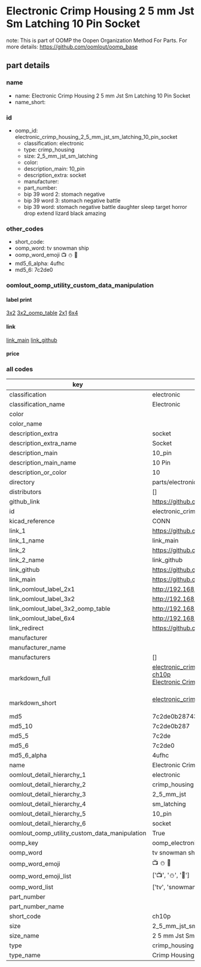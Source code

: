 # Electronic Crimp Housing 2 5 mm Jst Sm Latching 10 Pin Socket  

note: This is part of OOMP the Oopen Organization Method For Parts. For more details: https://github.com/oomlout/oomp_base

##  part details
  







### name
* name: Electronic Crimp Housing 2 5 mm Jst Sm Latching 10 Pin Socket
* name_short: 
### id
* oomp_id: electronic_crimp_housing_2_5_mm_jst_sm_latching_10_pin_socket
  * classification: electronic
  * type: crimp_housing
  * size: 2_5_mm_jst_sm_latching
  * color: 
  * description_main: 10_pin
  * description_extra: socket
  * manufacturer: 
  * part_number: 
  * bip 39 word 2: stomach negative
  * bip 39 word 3: stomach negative battle
  * bip 39 word: stomach negative battle daughter sleep target horror drop extend lizard black amazing

### other_codes
* short_code: 
* oomp_word: tv snowman ship
* oomp_word_emoji :tv: :snowman: :ship:
* md5_6_alpha: 4ufhc
* md5_6: 7c2de0






### oomlout_oomp_utility_custom_data_manipulation
#### label print
[3x2](http://192.168.1.245:1112/?label=oomp%204ufhc)
[3x2_oomp_table](http://192.168.1.108:1112/?label=oomp%204ufhc)
[2x1](http://192.168.1.242:1112/?label=oomp%204ufhc)
[6x4](http://192.168.1.55:1112/?label=oomp%204ufhc)    

#### link

[link_main](https://github.com/oomlout/oomlout_oomp_version_1_messy/tree/main/parts/electronic_crimp_housing_2_5_mm_jst_sm_latching_10_pin_socket) [link_github](https://github.com/oomlout/oomlout_oomp_version_1_messy/tree/main/parts/electronic_crimp_housing_2_5_mm_jst_sm_latching_10_pin_socket)                             

#### price







### all codes 
| key | value |  
| --- | --- |  
| classification | electronic |  
| classification_name | Electronic |  
| color |  |  
| color_name |  |  
| description_extra | socket |  
| description_extra_name | Socket |  
| description_main | 10_pin |  
| description_main_name | 10 Pin |  
| description_or_color | 10 |  
| directory | parts/electronic_crimp_housing_2_5_mm_jst_sm_latching_10_pin_socket |  
| distributors | [] |  
| github_link | https://github.com/oomlout/oomlout_oomp_part_src/tree/main/parts/electronic_crimp_housing_2_5_mm_jst_sm_latching_10_pin_socket |  
| id | electronic_crimp_housing_2_5_mm_jst_sm_latching_10_pin_socket |  
| kicad_reference | CONN |  
| link_1 | https://github.com/oomlout/oomlout_oomp_version_1_messy/tree/main/parts/electronic_crimp_housing_2_5_mm_jst_sm_latching_10_pin_socket |  
| link_1_name | link_main |  
| link_2 | https://github.com/oomlout/oomlout_oomp_version_1_messy/tree/main/parts/electronic_crimp_housing_2_5_mm_jst_sm_latching_10_pin_socket |  
| link_2_name | link_github |  
| link_github | https://github.com/oomlout/oomlout_oomp_version_1_messy/tree/main/parts/electronic_crimp_housing_2_5_mm_jst_sm_latching_10_pin_socket |  
| link_main | https://github.com/oomlout/oomlout_oomp_version_1_messy/tree/main/parts/electronic_crimp_housing_2_5_mm_jst_sm_latching_10_pin_socket |  
| link_oomlout_label_2x1 | http://192.168.1.242:1112/?label=oomp%204ufhc |  
| link_oomlout_label_3x2 | http://192.168.1.245:1112/?label=oomp%204ufhc |  
| link_oomlout_label_3x2_oomp_table | http://192.168.1.108:1112/?label=oomp%204ufhc |  
| link_oomlout_label_6x4 | http://192.168.1.55:1112/?label=oomp%204ufhc |  
| link_redirect | https://github.com/oomlout/oomlout_oomp_version_1_messy/tree/main/parts/electronic_crimp_housing_2_5_mm_jst_sm_latching_10_pin_socket |  
| manufacturer |  |  
| manufacturer_name |  |  
| manufacturers | [] |  
| markdown_full | [electronic_crimp_housing_2_5_mm_jst_sm_latching_10_pin_socket](none)<br>[ch10p](none)<br>[Electronic Crimp Housing 2 5 Mm Jst Sm Latching 10 Pin Socket](none)<br><br> |  
| markdown_short | [electronic_crimp_housing_2_5_mm_jst_sm_latching_10_pin_socket](none)<br><br> |  
| md5 | 7c2de0b287436db777e5937c26a4feb1 |  
| md5_10 | 7c2de0b287 |  
| md5_5 | 7c2de |  
| md5_6 | 7c2de0 |  
| md5_6_alpha | 4ufhc |  
| name | Electronic Crimp Housing 2 5 mm Jst Sm Latching 10 Pin Socket |  
| oomlout_detail_hierarchy_1 | electronic |  
| oomlout_detail_hierarchy_2 | crimp_housing |  
| oomlout_detail_hierarchy_3 | 2_5_mm_jst |  
| oomlout_detail_hierarchy_4 | sm_latching |  
| oomlout_detail_hierarchy_5 | 10_pin |  
| oomlout_detail_hierarchy_6 | socket |  
| oomlout_oomp_utility_custom_data_manipulation | True |  
| oomp_key | oomp_electronic_crimp_housing_2_5_mm_jst_sm_latching_10_pin_socket |  
| oomp_word | tv snowman ship |  
| oomp_word_emoji | :tv: :snowman: :ship: |  
| oomp_word_emoji_list | [':tv:', ':snowman:', ':ship:'] |  
| oomp_word_list | ['tv', 'snowman', 'ship'] |  
| part_number |  |  
| part_number_name |  |  
| short_code | ch10p |  
| size | 2_5_mm_jst_sm_latching |  
| size_name | 2 5 mm Jst Sm Latching |  
| type | crimp_housing |  
| type_name | Crimp Housing |  
